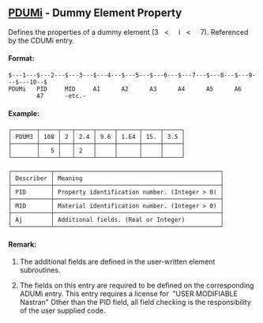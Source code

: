 ## [PDUMi](https://help.hexagonmi.com/bundle/MSC_Nastran_2022.4/page/Nastran_Combined_Book/qrg/bulkp/TOC.PDUMi.xhtml) - Dummy Element Property

Defines the properties of a dummy element (3    <     i    <     7). Referenced by the CDUMi entry.

#### Format:

```nastran
$---1---$---2---$---3---$---4---$---5---$---6---$---7---$---8---$---9---$---10--$
PDUMi   PID     MID     A1      A2      A3      A4      A5      A6              
        A7      -etc.-                                                          
```
#### Example:

```text
┌───────┬─────┬───┬─────┬─────┬──────┬─────┬─────┐
│ PDUM3 │ 108 │ 2 │ 2.4 │ 9.6 │ 1.E4 │ 15. │ 3.5 │
├───────┼─────┼───┼─────┼─────┼──────┼─────┼─────┤
│       │   5 │   │ 2   │     │      │     │     │
└───────┴─────┴───┴─────┴─────┴──────┴─────┴─────┘
```
```text
┌───────────┬───────────────────────────────────────────────┐
│ Describer │ Meaning                                       │
├───────────┼───────────────────────────────────────────────┤
│ PID       │ Property identification number. (Integer > 0) │
├───────────┼───────────────────────────────────────────────┤
│ MID       │ Material identification number. (Integer > 0) │
├───────────┼───────────────────────────────────────────────┤
│ Aj        │ Additional fields. (Real or Integer)          │
└───────────┴───────────────────────────────────────────────┘
```
#### Remark:

1. The additional fields are defined in the user-written element subroutines.

2. The fields on this entry are required to be defined on the corresponding ADUMi entry. This entry requires a license for  "USER MODIFIABLE Nastran" Other than the PID field, all field checking is the responsibility of the user supplied code.


